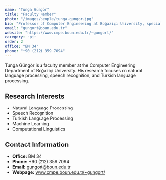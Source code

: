```yaml
---
name: "Tunga Güngör"
title: "Faculty Member"
photo: "/images/people/tunga-gungor.jpg"
bio: "Professor of Computer Engineering at Boğaziçi University, specializing in natural language processing and speech recognition."
email: "gungort@boun.edu.tr"
website: "https://www.cmpe.boun.edu.tr/~gungort/"
category: "pi"
order: 2
office: "BM 34"
phone: "+90 (212) 359 7094"
---
```


Tunga Güngör is a faculty member at the Computer Engineering Department of Boğaziçi University. His research focuses on natural language processing, speech recognition, and Turkish language processing.

## Research Interests

- Natural Language Processing
- Speech Recognition
- Turkish Language Processing
- Machine Learning
- Computational Linguistics

## Contact Information

- **Office:** BM 34
- **Phone:** +90 (212) 359 7094
- **Email:** gungort@boun.edu.tr
- **Webpage:** www.cmpe.boun.edu.tr/~gungort/ 